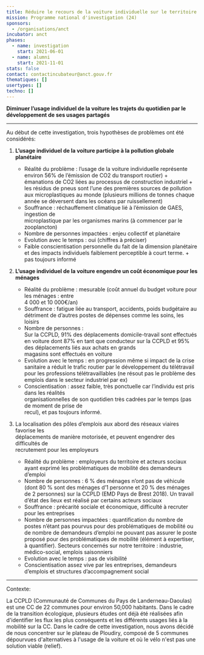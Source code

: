 ```yaml
---
title: Réduire le recours de la voiture individuelle sur le territoire
mission: Programme national d'investigation (24)
sponsors:
  - /organisations/anct
incubator: anct
phases:
  - name: investigation
    start: 2021-06-01
  - name: alumni
    start: 2021-11-01
stats: false
contact: contactincubateur@anct.gouv.fr
thematiques: []
usertypes: []
techno: []
---
```

**Diminuer l’usage individuel de la voiture les trajets du quotidien par le développement de ses usages partagés**

* * *

Au début de cette investigation, trois hypothèses de problèmes ont été considérés:

1.  **L’usage individuel de la voiture participe à la pollution globale planétaire**  
    - Réalité du problème : l’usage de la voiture individuelle représente environ 56% de l’émission de CO2 du transport routier) + émanations de CO2 liées au processus de construction industriel + les résidus de pneus sont l’une des premières sources de pollution aux microplastiques au monde (plusieurs millions de tonnes chaque année se déversent dans les océans par ruissellement)  
    - Souffrance : réchauffement climatique lié à l’émission de GAES, ingestion de  
    microplastique par les organismes marins (à commencer par le zooplancton)  
    - Nombre de personnes impactées : enjeu collectif et planétaire  
    - Evolution avec le temps : oui (chiffres à préciser)  
    - Faible conscientisation personnelle du fait de la dimension planétaire et des impacts individuels faiblement perceptible à court terme. + pas toujours informé
2.  **L’usage individuel de la voiture engendre un coût économique pour les ménages**  
    - Réalité du problème : mesurable (coût annuel du budget voiture pour les ménages : entre  
    4 000 et 10 000€/an)  
    - Souffrance : fatigue liée au transport, accidents, poids budgétaire au détriment de d’autres postes de dépenses comme les soins, les loisirs  
    - Nombre de personnes :  
    Sur la CCPLD, 91% des déplacements domicile-travail sont effectués en voiture dont 87% en tant que conducteur sur la CCPLD et 95% des déplacements liés aux achats en grands  
    magasins sont effectués en voiture  
    - Evolution avec le temps : en progression même si impact de la crise sanitaire a réduit le trafic routier par le développement du télétravail pour les professions télétravaillables (ne résout pas le problème des emplois dans le secteur industriel par ex)  
    - Conscientisation : assez faible, très ponctuelle car l’individu est pris dans les réalités  
    organisationnelles de son quotidien très cadrées par le temps (pas de moment de prise de  
    recul), et pas toujours informé.
    
3.  La localisation des pôles d’emplois aux abord des réseaux viaires favorise les  
    déplacements de manière motorisée, et peuvent engendrer des difficultés de  
    recrutement pour les employeurs  
    - Réalité du problème : employeurs du territoire et acteurs sociaux ayant exprimé les problématiques de mobilité des demandeurs d’emploi  
    - Nombre de personnes : 6 % des ménages n’ont pas de véhicule (dont 80 % sont des ménages d’1 personne et 20 % des ménages de 2 personnes) sur la CCPLD (EMD Pays de Brest 2018). Un travail d’état des lieux est réalisé par certains acteurs sociaux  
    - Souffrance : précarité sociale et économique, difficulté à recruter pour les entreprises  
    - Nombre de personnes impactées : quantification du nombre de postes n’étant pas pourvus pour des problématiques de mobilité ou de nombre de demandeurs d’emploi ne pouvant pas assurer le poste proposé pour des problématiques de mobilité (élément à expertiser, à quantifier). Secteurs concernés sur notre territoire : industrie, médico-social, emplois saisonniers  
    - Evolution avec le temps : pas de visibilité  
    - Conscientisation assez vive par les entreprises, demandeurs d’emplois et structures d’accompagnement social

* * *

Contexte:

La CCPLD (Communauté de Communes du Pays de Landerneau-Daoulas) est une CC de 22 communes pour environ 50,000 habitants. Dans le cadre de la transition écologique, plusieurs études ont déjà été réalisées afin d'identifier les flux les plus conséquents et les différents usages liés à la mobilité sur la CC. Dans le cadre de cette investigation, nous avons décidé de nous concentrer sur le plateau de Ploudiry, composé de 5 communes dépourvues d'alternatives à l'usage de la voiture et où le vélo n'est pas une solution viable (relief).


